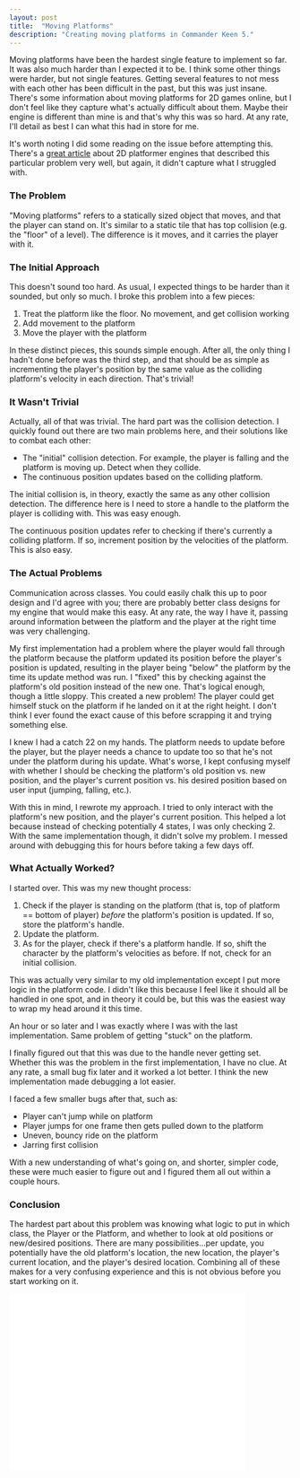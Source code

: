 ```yaml
---
layout: post
title:  "Moving Platforms"
description: "Creating moving platforms in Commander Keen 5."
---
```

Moving platforms have been the hardest single feature to implement so far. It
was also much harder than I expected it to be. I think some other things were
harder, but not single features. Getting several features to not mess with each
other has been difficult in the past, but this was just insane. There's some
information about moving platforms for 2D games online, but I don't feel like
they capture what's actually difficult about them. Maybe their engine is
different than mine is and that's why this was so hard. At any rate, I'll
detail as best I can what this had in store for me.

It's worth noting I did some reading on the issue before attempting this.
There's a [great
article](http://higherorderfun.com/blog/2012/05/20/the-guide-to-implementing-2d-platformers/)
about 2D platformer engines that described this particular problem very well,
but again, it didn't capture what I struggled with.

### The Problem

"Moving platforms" refers to a statically sized object that moves, and that the
player can stand on. It's similar to a static tile that has top collision (e.g.
the "floor" of a level). The difference is it moves, and it carries the
player with it.

### The Initial Approach

This doesn't sound too hard. As usual, I expected things to be harder than it
sounded, but only so much. I broke this problem into a few pieces:

1. Treat the platform like the floor. No movement, and get collision working
2. Add movement to the platform
3. Move the player with the platform

In these distinct pieces, this sounds simple enough. After all, the only thing
I hadn't done before was the third step, and that should be as simple as
incrementing the player's position by the same value as the colliding
platform's velocity in each direction. That's trivial!

### It Wasn't Trivial

Actually, all of that was trivial. The hard part was the collision detection. I
quickly found out there are two main problems here, and their solutions like to
combat each other:

- The "initial" collision detection. For example, the player is falling and the platform is moving up. Detect when they collide.
- The continuous position updates based on the colliding platform.

The initial collision is, in theory, exactly the same as any other collision
detection. The difference here is I need to store a handle to the platform the
player is colliding with. This was easy enough.

The continuous position updates refer to checking if there's currently a
colliding platform. If so, increment position by the velocities of the
platform. This is also easy.

### The Actual Problems

Communication across classes. You could easily chalk this up to poor design and
I'd agree with you; there are probably better class designs for my engine that
would make this easy. At any rate, the way I have it, passing around
information between the platform and the player at the right time was very
challenging.

My first implementation had a problem where the player would fall through the
platform because the platform updated its position before the player's position
is updated, resulting in the player being "below" the platform by the time its
update method was run. I "fixed" this by checking against the platform's old
position instead of the new one. That's logical enough, though a little sloppy.
This created a new problem! The player could get himself stuck on the platform
if he landed on it at the right height. I don't think I ever found the exact
cause of this before scrapping it and trying something else.

I knew I had a catch 22 on my hands. The platform needs to update before the
player, but the player needs a chance to update too so that he's not under the
platform during his update. What's worse, I kept confusing myself with whether
I should be checking the platform's old position vs. new position, and the
player's current position vs. his desired position based on user input
(jumping, falling, etc.).

With this in mind, I rewrote my approach. I tried to only interact with the
platform's new position, and the player's current position. This helped a lot
because instead of checking potentially 4 states, I was only checking 2. With
the same implementation though, it didn't solve my problem. I messed around
with debugging this for hours before taking a few days off.

### What Actually Worked?

I started over. This was my new thought process:

1. Check if the player is standing on the platform (that is, top of platform ==
bottom of player) *before* the platform's position is updated. If so, store
the platform's handle.
2. Update the platform.
3. As for the player, check if there's a platform handle. If so, shift the
character by the platform's velocities as before. If not, check for an initial
collision.

This was actually very similar to my old implementation except I put more logic
in the platform code. I didn't like this because I feel like it should all be
handled in one spot, and in theory it could be, but this was the easiest way to
wrap my head around it this time.

An hour or so later and I was exactly where I was with the last implementation.
Same problem of getting "stuck" on the platform.

I finally figured out that this was due to the handle never getting set.
Whether this was the problem in the first implementation, I have no clue. At
any rate, a small bug fix later and it worked a lot better. I think the new
implementation made debugging a lot easier.

I faced a few smaller bugs after that, such as:

- Player can't jump while on platform
- Player jumps for one frame then gets pulled down to the platform
- Uneven, bouncy ride on the platform
- Jarring first collision

With a new understanding of what's going on, and shorter, simpler code, these
were much easier to figure out and I figured them all out within a couple
hours.

### Conclusion

The hardest part about this problem was knowing what logic to put in which
class, the Player or the Platform, and whether to look at old positions or
new/desired positions. There are many possibilities...per update, you
potentially have the old platform's location, the new location, the player's
current location, and the player's desired location. Combining all of these
makes for a very confusing experience and this is not obvious before you start
working on it.

<iframe width="420" height="315" src="//www.youtube.com/embed/0dpIANDihlI" frameborder="0" allowfullscreen></iframe>

